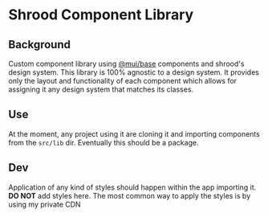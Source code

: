 # Shrood Component Library

## Background

Custom component library using [@mui/base](https://mui.com/base-ui/) components and shrood's design system. This library is 100% agnostic to a design system. It provides only the layout and functionality of each component which allows for assigning it any design system that matches its classes.

## Use

At the moment, any project using it are cloning it and importing components from the `src/lib` dir. Eventually this should be a package.

## Dev

Application of any kind of styles should happen within the app importing it. **DO NOT** add styles here. The most common way to apply the styles is by using my private CDN
